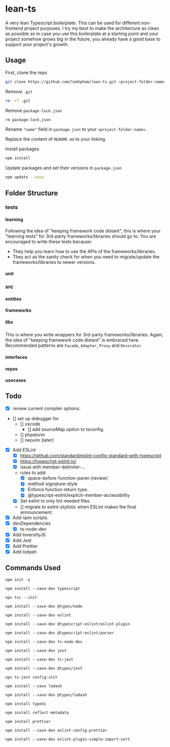 # lean-ts

A very lean Typescript boilerplate.
This can be used for different non-frontend project purposes.
I try my best to make the architecture as clean as possible so in case
you use this boilerplate at a starting point and your project somehow grows big in the future,
you already have a good base to support your project's growth.

## Usage

First, clone the repo

```bash
git clone https://github.com/leehpham/lean-ts.git <project-folder-name>
```

Remove `.git`

```bash
rm -rf .git
```

Remove `package-lock.json`

```bash
rm package-lock.json
```

Rename `"name"` field in `package.json` to your `<project-folder-name>`.

Replace the content of `README.md` to your linking.

Install packages

```bash
npm install
```

Update packages and set their versions in `package.json`

```bash
npm update --save
```

## Folder Structure

### __tests__

#### learning

Following the idea of "keeping framework code distant",
this is where your "learning tests" for 3rd-party frameworks/libraries should go to.
You are encouraged to write these tests because:
- They help you learn how to use the APIs of the frameworks/libraries.
- They act as the sanity check for when you need to migrate/update the frameworks/libraries to newer versions.

#### unit

### src

#### entities

#### frameworks

##### libs

This is where you write wrappers for 3rd-party frameworks/libraries.
Again, the idea of "keeping framework code distant" is embraced here.
Recommended patterns are `Facade`, `Adapter`, `Proxy` and `Decorator`.

#### interfaces

#### repos

#### usecases

## Todo

- [x] review current compiler options.
- [] set up debugger for
  - [] vscode
    - [] add sourceMap option to tsconfig.
  - [] phpstorm
  - [] neovim (later)
- [x] Add ESLint
  - [x] https://github.com/standard/eslint-config-standard-with-typescript
  - [x] https://typescript-eslint.io/
  - [x] issue with member-delimiter-...
  - rules to add:
    - [x] space-before-function-paren (review)
    - [x] method-signature-style
    - [x] Enforce function return type.
    - [x] @typescript-eslint/explicit-member-accessibility
  - [x] Set eslint to only lint needed files.
  - [] migrate to eslint-stylistic when ESLint makes the final announcement.
- [x] Add npm scripts.
- [x] devDependencies
  - [x] ts-node-dev
- [x] Add InversifyJS
- [x] Add Jest
- [x] Add Prettier
- [x] Add lodash

## Commands Used

`npm init -y`

`npm install --save-dev typescript`

`npx tsc --init`

`npm install --save-dev @types/node`

`npm install --save-dev eslint`

`npm install --save-dev @typescript-eslint/eslint-plugin`

`npm install --save-dev @typescript-eslint/parser`

`npm install --save-dev ts-node-dev`

`npm install --save-dev jest`

`npm install --save-dev ts-jest`

`npm install --save-dev @types/jest`

`npx ts-jest config:init`

`npm install --save lodash`

`npm install --save-dev @types/lodash`

`npm install typedi`

`npm install reflect-metadata`

`npm install prettier`

`npm install --save-dev eslint-config-prettier`

`npm install --save-dev eslint-plugin-simple-import-sort`
